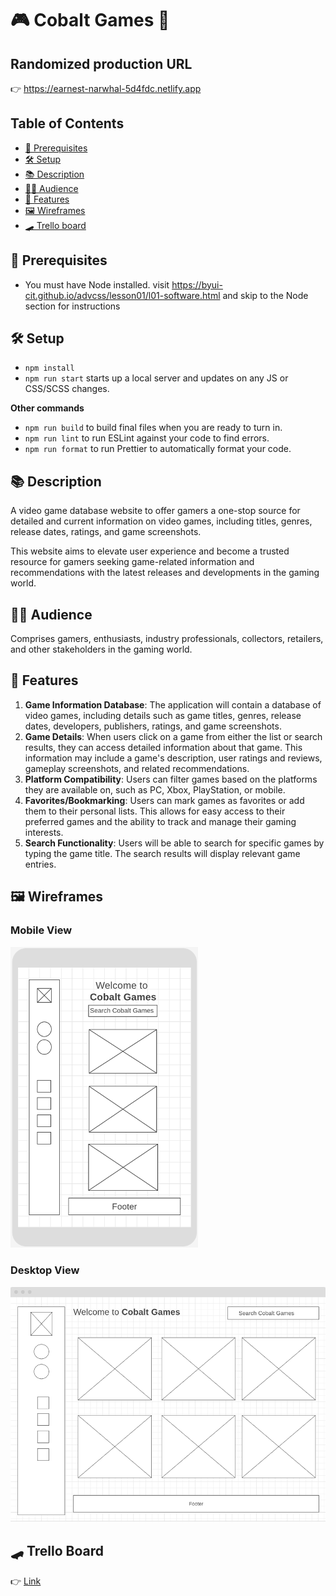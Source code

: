 # 🎮 Cobalt Games 👾

## Randomized production URL

👉 https://earnest-narwhal-5d4fdc.netlify.app

## Table of Contents

- [ 🌴 Prerequisites](#-prerequisites)
- [🛠️ Setup](#-setup)
- [📚 Description](#-description)
- [🧞‍♂️ Audience](#🧞‍♂️-audience)
- [💫 Features](#💫-features)
- [🖼️ Wireframes](#🖼️-wireframes)
- [🛹 Trello board](#🛹-trello-board)

## 🌴 Prerequisites

- You must have Node installed. visit https://byui-cit.github.io/advcss/lesson01/l01-software.html and skip to the Node section for instructions

## 🛠️ Setup

- `npm install`
- `npm run start` starts up a local server and updates on any JS or CSS/SCSS changes.

**Other commands**

- `npm run build` to build final files when you are ready to turn in.
- `npm run lint` to run ESLint against your code to find errors.
- `npm run format` to run Prettier to automatically format your code.

## 📚 Description

A video game database website to offer gamers a one-stop source for detailed and current information on video games, including titles, genres, release dates, ratings, and game screenshots.

This website aims to elevate user experience and become a trusted resource for gamers seeking game-related information and recommendations with the latest releases and developments in the gaming world.

## 🧞‍♂️ Audience

Comprises gamers, enthusiasts, industry professionals, collectors, retailers, and other stakeholders in the gaming world.

## 💫 Features

1. **Game Information Database**: The application will contain a database of video games, including details such as game titles, genres, release dates, developers, publishers, ratings, and game screenshots.
2. **Game Details**: When users click on a game from either the list or search results, they can access detailed information about that game. This information may include a game's description, user ratings and reviews, gameplay screenshots, and related recommendations.
3. **Platform Compatibility**: Users can filter games based on the platforms they are available on, such as PC, Xbox, PlayStation, or mobile.
4. **Favorites/Bookmarking**: Users can mark games as favorites or add them to their personal lists. This allows for easy access to their preferred games and the ability to track and manage their gaming interests.
5. **Search Functionality**: Users will be able to search for specific games by typing the game title. The search results will display relevant game entries.

## 🖼️ Wireframes

### Mobile View

![Alt text](mobile.png)

### Desktop View

![Alt text](desktop.png)

## 🛹 Trello Board

👉 [Link](https://trello.com/invite/b/jUShLO0o/ATTI67a5acb531d138108e7656f48ad31a196BBCEDDC/cobalt-games)
